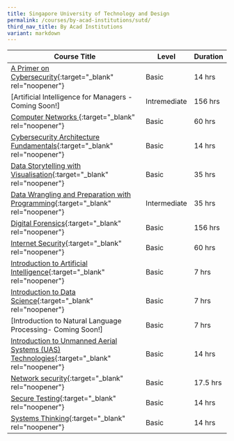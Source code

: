 ```yaml
---
title: Singapore University of Technology and Design
permalink: /courses/by-acad-institutions/sutd/
third_nav_title: By Acad Institutions
variant: markdown
---
```

|Course Title  | Level | Duration |
| - | - | - | 
|[A Primer on Cybersecurity](https://www.sutd.edu.sg/Education/Academy/Our-Offerings/SkillsFuture-Series-Courses/Cybersecurity/A-Primer-on-Cybersecurity){:target="_blank" rel="noopener"} |Basic|14 hrs |
|[Artificial Intelligence for Managers - Coming Soon!]|Intremediate|156 hrs |
|[Computer Networks ](https://istd.sutd.edu.sg/courses/mssd/computer-networks/){:target="_blank" rel="noopener"} |Basic|60 hrs |
|[Cybersecurity Architecture Fundamentals](https://www.sutd.edu.sg/Education/Academy/Our-Offerings/SkillsFuture-Series-Courses/Cybersecurity/Cybersecurity-Architecture-Fundamentals){:target="_blank" rel="noopener"} |Basic|14 hrs |
|[Data Storytelling with Visualisation](https://www.sutd.edu.sg/Education/Academy/Our-Offerings/MyModularMaster/ModularMaster-in-Data-Science/Data-Storytelling-with-Visualisation){:target="_blank" rel="noopener"} |Basic|35 hrs |
|[Data Wrangling and Preparation with Programming](https://www.sutd.edu.sg/Education/Academy/Our-Offerings/ModularMasters/ModularMasters-in-Data-Science/Data-Wrangling-and-Preparation-with-Programming){:target="_blank" rel="noopener"} |Intermediate|35 hrs |
|[Digital Forensics](https://www.sutd.edu.sg/Education/Academy/Our-Offerings/MyModularMaster/ModularMaster-in-Cybersecurity/Digital-Forensics){:target="_blank" rel="noopener"} |Basic|156 hrs |
|[Internet Security](https://www.sutd.edu.sg/Admissions/Academy){:target="_blank" rel="noopener"} |Basic|60 hrs |
|[Introduction to Artificial Intelligence](https://www.sutd.edu.sg/Education/Academy/Our-Offerings/SkillsFuture-Series-Courses/Data-Analytics/Introduction-to-Artificial-Intelligence){:target="_blank" rel="noopener"} |Basic|7 hrs |
|[Introduction to Data Science](https://www.sutd.edu.sg/Education/Academy/Our-Offerings/SkillsFuture-Series-Courses/Data-Analytics/Introduction-to-Data-Science){:target="_blank" rel="noopener"} |Basic|7 hrs |
|[Introduction to Natural Language Processing- Coming Soon!]|Basic|7 hrs |
|[Introduction to Unmanned Aerial Systems (UAS) Technologies](https://www.sutd.edu.sg/Education/Academy/Our-Offerings/SkillsFuture-Series-Courses/Urban-Solutions/Intro-to-Unmanned-Aerial-Systems-UAS-Technologies){:target="_blank" rel="noopener"} |Basic|14 hrs |
|[Network security](https://www.sutd.edu.sg/Education/Academy/Our-Offerings/SkillsFuture-Series-Courses/Cybersecurity/Network-Security){:target="_blank" rel="noopener"} |Basic|17.5 hrs |
|[Secure Testing](https://www.sutd.edu.sg/Education/Academy/Our-Offerings/SkillsFuture-Series-Courses/Cybersecurity/Secure-Testing){:target="_blank" rel="noopener"} |Basic|14 hrs |
|[Systems Thinking](https://www.sutd.edu.sg/Education/Academy/Our-Offerings/SkillsFuture-Series-Courses/Design,-Innovation-and-Sustainability/Systems-Thinking){:target="_blank" rel="noopener"} |Basic|14 hrs |
